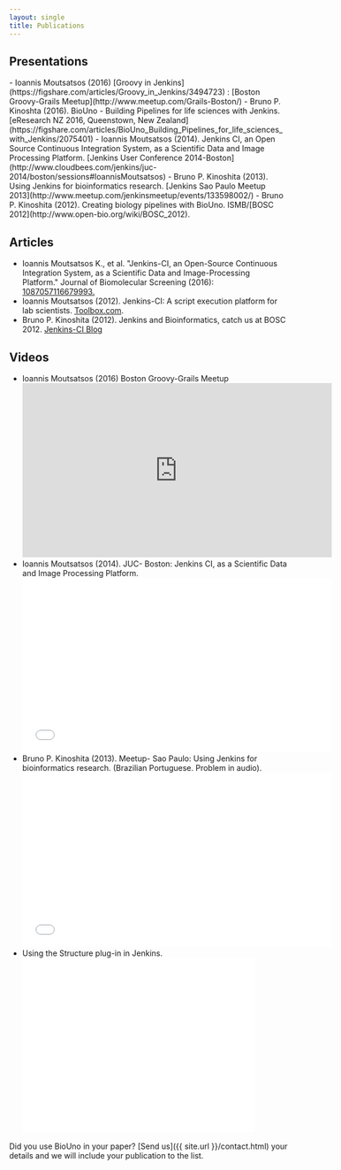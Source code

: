```yaml
---
layout: single
title: Publications
---
```


<h2 id="presentations">Presentations</h2>
- Ioannis Moutsatsos (2016) [Groovy in Jenkins](https://figshare.com/articles/Groovy_in_Jenkins/3494723) : [Boston Groovy-Grails Meetup](http://www.meetup.com/Grails-Boston/)
- Bruno P. Kinoshta (2016). BioUno - Building Pipelines for life sciences with Jenkins. [eResearch NZ 2016, Queenstown, New Zealand](https://figshare.com/articles/BioUno_Building_Pipelines_for_life_sciences_with_Jenkins/2075401)
- Ioannis Moutsatsos (2014). Jenkins CI, an Open Source Continuous Integration System, as a Scientific Data and Image Processing Platform. [Jenkins User Conference 2014-Boston](http://www.cloudbees.com/jenkins/juc-2014/boston/sessions#IoannisMoutsatsos)
- Bruno P. Kinoshita (2013). Using Jenkins for bioinformatics research. [Jenkins Sao Paulo Meetup 2013](http://www.meetup.com/jenkinsmeetup/events/133598002/)
- Bruno P. Kinoshita (2012). Creating biology pipelines with BioUno. ISMB/[BOSC 2012](http://www.open-bio.org/wiki/BOSC_2012).

<h2 id="articles">Articles</h2>

- Ioannis Moutsatsos K., et al. "Jenkins-CI, an Open-Source Continuous Integration System, as a Scientific Data and Image-Processing Platform." Journal of Biomolecular Screening (2016): [1087057116679993.](http://journals.sagepub.com/doi/abs/10.1177/1087057116679993)
- Ioannis Moutsatsos (2012). Jenkins-CI: A script execution platform for lab scientists. [Toolbox.com](http://it.toolbox.com/blogs/life-science-dev/jenkinsci-a-script-execution-platform-for-lab-scientists-54237).
- Bruno P. Kinoshita (2012). Jenkins and Bioinformatics, catch us at BOSC 2012. [Jenkins-CI Blog](http://jenkins-ci.org/content/jenkins-and-bioinformatics-catch-us-bosc-2012)

<h2 id="videos">Videos</h2>

<ul>
 <li>
 Ioannis Moutsatsos (2016) Boston Groovy-Grails Meetup
 <br/><iframe width="560" height="315" src="https://www.youtube.com/embed/ajj1s0TBBnM" frameborder="0" allowfullscreen></iframe>
 </li>
  <li>
    Ioannis Moutsatsos (2014). JUC- Boston: Jenkins CI, as a Scientific Data and Image Processing Platform.
    <br/><iframe width="560" height="315" src="//www.youtube.com/embed/nW02VEEXxlk?list=UUKlF3GIFy9KVUefVbycx_vw" frameborder="0" allowfullscreen></iframe>
  </li>
  <li>
    Bruno P. Kinoshita (2013). Meetup- Sao Paulo: Using Jenkins for bioinformatics research. (Brazilian Portuguese. Problem in audio).
    <br/><iframe width="560" height="315" src="//www.youtube.com/embed/-XDSfarsBPM" frameborder="0" allowfullscreen></iframe>
  </li>
  <li>
  Using the Structure plug-in in Jenkins. 
    <br/><iframe width="420" height="315" src="//www.youtube.com/embed/4xZh6xxiTv4" frameborder="0" allowfullscreen></iframe>
  </li>
</ul>

Did you use BioUno in your paper? [Send us]({{ site.url }}/contact.html) your details and we will include your publication to the list.
